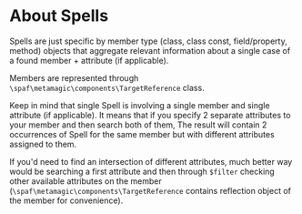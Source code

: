# About Spells

Spells are just specific by member type (class, class const, field/property, method) objects
that aggregate relevant information about a single case of a found member + attribute (if applicable).

Members are represented through `\spaf\metamagic\components\TargetReference` class.

Keep in mind that single Spell is involving a single member and single attribute (if applicable).
It means that if you specify 2 separate attributes to your member and then search both of them,
The result will contain 2 occurrences of Spell for the same member 
but with different attributes assigned to them.

If you'd need to find an intersection of different attributes, 
much better way would be searching a first attribute and then through `$filter`
checking other available attributes on the member 
(`\spaf\metamagic\components\TargetReference` contains reflection object of the member for convenience).